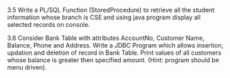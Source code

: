 3.5 Write a PL/SQL Function (StoredProcedure) to retrieve all the student information whose branch is CSE and using java program display all selected records on console.


3.6 Consider Bank Table with attributes AccountNo, Customer Name, Balance, Phone and Address. Write a JDBC Program which allows insertion, updation and deletion of record in Bank Table. Print values of all customers whose balance is greater then specified amount. (Hint: program should be menu driven).
